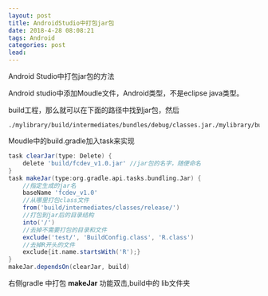 ```yaml
---
layout: post
title: AndroidStudio中打包jar包
date: 2018-4-28 08:08:21
tags: Android
categories: post
lead: 
---
```


Android Studio中打包jar包的方法

Android studio中添加Moudle文件，Android类型，不是eclipse java类型。

build工程，那么就可以在下面的路径中找到jar包，然后

```
./mylibrary/build/intermediates/bundles/debug/classes.jar./mylibrary/build/intermediates/bundles/release/classes.jar
```

Moudle中的build.gradle加入task来实现

```groovy
task clearJar(type: Delete) {
    delete 'build/fcdev_v1.0.jar' //jar包的名字，随便命名
}
task makeJar(type:org.gradle.api.tasks.bundling.Jar) {
    //指定生成的jar名
    baseName 'fcdev_v1.0'
    //从哪里打包class文件
    from('build/intermediates/classes/release/')
    //打包到jar后的目录结构
    into('/')
    //去掉不需要打包的目录和文件
    exclude('test/', 'BuildConfig.class', 'R.class')
    //去掉R开头的文件
    exclude{it.name.startsWith('R');}
}
makeJar.dependsOn(clearJar, build)
```

右侧gradle 中打包 **makeJar** 功能双击,build中的 lib文件夹

